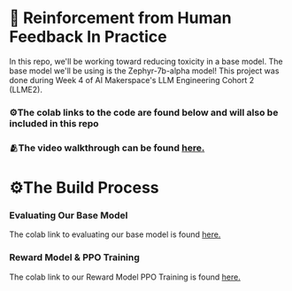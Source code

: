 # 🤖 Reinforcement from Human Feedback In Practice

In this repo, we'll be working toward reducing toxicity in a base model. The base model we'll be using is the Zephyr-7b-alpha model! This project was done during Week 4 of AI Makerspace's LLM Engineering Cohort 2 (LLME2).

### ⚙️The colab links to the code are found below and will also be included in this repo 

### 🫂The video walkthrough can be found [here.](https://www.loom.com/share/02c765ae53b143b1a4b5fb0f3699aa69?sid=21f448d3-4775-47af-90ca-5ab05a29d37f)

# ⚙️The Build Process

### Evaluating Our Base Model
The colab link to evaluating our base model is found [here.](https://colab.research.google.com/drive/1xkuO1jO9qZBdHsvGbRccqSpX_YN8qVCk?usp=sharing)

### Reward Model & PPO Training
The colab link to our Reward Model PPO Training is found [here.](https://colab.research.google.com/drive/1TMiJHfeLiwvt2ET33NeaPJgJpAtOXcL1?usp=sharing)

